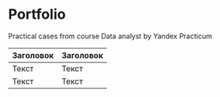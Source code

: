# Portfolio
Practical cases from course Data analyst by Yandex Practicum

| Заголовок  | Заголовок   |
| ------- | -------- |
| Текст   | Текст    |
| Текст   | Текст    |
